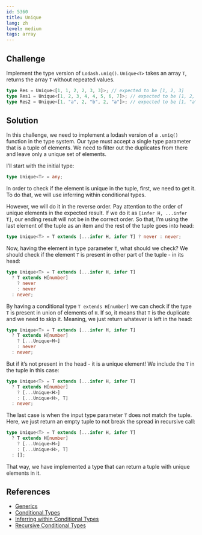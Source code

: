 ```yaml
---
id: 5360
title: Unique
lang: zh
level: medium
tags: array
---
```


## Challenge

Implement the type version of `Lodash.uniq()`. `Unique<T>` takes an array `T`,
returns the array `T` without repeated values.

```typescript
type Res = Unique<[1, 1, 2, 2, 3, 3]>; // expected to be [1, 2, 3]
type Res1 = Unique<[1, 2, 3, 4, 4, 5, 6, 7]>; // expected to be [1, 2, 3, 4, 5, 6, 7]
type Res2 = Unique<[1, "a", 2, "b", 2, "a"]>; // expected to be [1, "a", 2, "b"]
```

## Solution

In this challenge, we need to implement a lodash version of a `.uniq()` function
in the type system. Our type must accept a single type parameter that is a tuple
of elements. We need to filter out the duplicates from there and leave only a
unique set of elements.

I’ll start with the initial type:

```typescript
type Unique<T> = any;
```

In order to check if the element is unique in the tuple, first, we need to get
it. To do that, we will use inferring within conditional types.

However, we will do it in the reverse order. Pay attention to the order of
unique elements in the expected result. If we do it as `[infer H, ...infer T]`,
our ending result will not be in the correct order. So that, I’m using the last
element of the tuple as an item and the rest of the tuple goes into head:

```typescript
type Unique<T> = T extends [...infer H, infer T] ? never : never;
```

Now, having the element in type parameter `T`, what should we check? We should
check if the element `T` is present in other part of the tuple - in its head:

```typescript
type Unique<T> = T extends [...infer H, infer T]
  ? T extends H[number]
    ? never
    : never
  : never;
```

By having a conditional type `T extends H[number]` we can check if the type `T`
is present in union of elements of `H`. If so, it means that `T` is the
duplicate and we need to skip it. Meaning, we just return whatever is left in
the head:

```typescript
type Unique<T> = T extends [...infer H, infer T]
  ? T extends H[number]
    ? [...Unique<H>]
    : never
  : never;
```

But if it’s not present in the head - it is a unique element! We include the `T`
in the tuple in this case:

```typescript
type Unique<T> = T extends [...infer H, infer T]
  ? T extends H[number]
    ? [...Unique<H>]
    : [...Unique<H>, T]
  : never;
```

The last case is when the input type parameter `T` does not match the tuple.
Here, we just return an empty tuple to not break the spread in recursive call:

```typescript
type Unique<T> = T extends [...infer H, infer T]
  ? T extends H[number]
    ? [...Unique<H>]
    : [...Unique<H>, T]
  : [];
```

That way, we have implemented a type that can return a tuple with unique
elements in it.

## References

- [Generics](https://www.typescriptlang.org/docs/handbook/2/generics.html)
- [Conditional Types](https://www.typescriptlang.org/docs/handbook/2/conditional-types.html)
- [Inferring within Conditional Types](https://www.typescriptlang.org/docs/handbook/2/conditional-types.html#inferring-within-conditional-types)
- [Recursive Conditional Types](https://www.typescriptlang.org/docs/handbook/release-notes/typescript-4-1.html#recursive-conditional-types)
